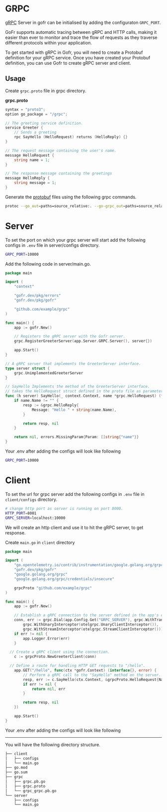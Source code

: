 # GRPC

[gRPC](https://grpc.io/about/) Server in gofr can be initialised by adding the configuraton `GRPC_PORT`.

GoFr supports automatic tracing between gRPC and HTTP calls, making it easier than ever to monitor and trace the flow of requests as they traverse different protocols within your application.

To get started with gRPC in Gofr, you will need to create a Protobuf definition for your gRPC service. Once you have created your Protobuf definition, you can use Gofr to create gRPC server and client.

## Usage

Create `grpc.proto` file in grpc directory.

**grpc.proto**

```go
syntax = "proto3";
option go_package = "/grpc";

// The greeting service definition.
service Greeter {
    // Sends a greeting
    rpc SayHello (HelloRequest) returns (HelloReply) {}
}

// The request message containing the user's name.
message HelloRequest {
    string name = 1;
}

// The response message containing the greetings
message HelloReply {
    string message = 1;
}
```

Generate the [protobuf](https://protobuf.dev/reference/go/go-generated/) files using the following grpc commands.

```bash
protoc --go_out=paths=source_relative:. --go-grpc_out=paths=source_relative:. grpc/grpc.proto
```

# Server

To set the port on which your grpc server will start add the following configs in `.env` file in server/configs directory.

```bash
GRPC_PORT=10000
```

Add the following code in server/main.go.

```go
package main

import (
    "context"

    "gofr.dev/pkg/errors"
    "gofr.dev/pkg/gofr"

    "github.com/example/grpc"
)

func main() {
    app := gofr.New()

    // Registers the gRPC server with the Gofr server.
    grpc.RegisterGreeterServer(app.Server.GRPC.Server(), server{})

    app.Start()
}

// A gRPC server that implements the GreeterServer interface.
type server struct {
    grpc.UnimplementedGreeterServer
}

// SayHello Implements the method of the GreeterServer interface.
// takes the HelloRequest struct defined in the proto file as parameter, and HelloReply struct as the output
func (h server) SayHello(_ context.Context, name *grpc.HelloRequest) (*grpc.HelloReply, error) {
    if name.Name != "" {
        resp := &grpc.HelloReply{
            Message: "Hello " + string(name.Name),
        }

        return resp, nil
    }

    return nil, errors.MissingParam{Param: []string{"name"}}
}
```

Your .env after adding the configs will look like following

```bash
GRPC_PORT=10000
```

# Client

To set the url for grpc server add the following configs in `.env` file in `client/configs` directory.

```bash
# change http port as server is running on port 8000.
HTTP_PORT=8001
GRPC_SERVER=localhost:10000
```

We will create an http client and use it to hit the gRPC server, to get response.

Create `main.go` in `client` directory

```go
package main

import (
	"go.opentelemetry.io/contrib/instrumentation/google.golang.org/grpc/otelgrpc"
	"gofr.dev/pkg/gofr"
	"google.golang.org/grpc"
	"google.golang.org/grpc/credentials/insecure"

	grpcProto "github.com/example/grpc"
)

func main() {
	app := gofr.New()

	// Establish a gRPC connection to the server defined in the app's configuration.
	conn, err := grpc.Dial(app.Config.Get("GRPC_SERVER"), grpc.WithTransportCredentials(insecure.NewCredentials()),
		grpc.WithUnaryInterceptor(otelgrpc.UnaryClientInterceptor()),
		grpc.WithStreamInterceptor(otelgrpc.StreamClientInterceptor()))
	if err != nil {
		app.Logger.Error(err)
	}

  // Create a gRPC client using the connection.
	c := grpcProto.NewGreeterClient(conn)

  // Define a route for handling HTTP GET requests to "/hello".
	app.GET("/hello", func(ctx *gofr.Context) (interface{}, error) {
		// Perform a gRPC call to the "SayHello" method on the server.
		resp, err := c.SayHello(ctx.Context, &grpcProto.HelloRequest{Name: ctx.Param("name")})
		if err != nil {
			return nil, err
		}

		return resp, nil
	})

	app.Start()
}
```

Your .env after adding the configs will look like following

---

You will have the following directory structure.

```bash
├── client
│   ├── configs
│   └── main.go
├── go.mod
├── go.sum
├── grpc
│   ├── grpc.pb.go
│   ├── grpc.proto
│   └── grpc_grpc.pb.go
└── server
    ├── configs
    └── main.go
```
